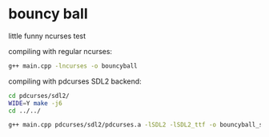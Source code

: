 # bouncy ball
little funny ncurses test

compiling with regular ncurses:

```sh
g++ main.cpp -lncurses -o bouncyball
```

compiling with pdcurses SDL2 backend:

```sh
cd pdcurses/sdl2/
WIDE=Y make -j6
cd ../../

g++ main.cpp pdcurses/sdl2/pdcurses.a -lSDL2 -lSDL2_ttf -o bouncyball_sdl
```
